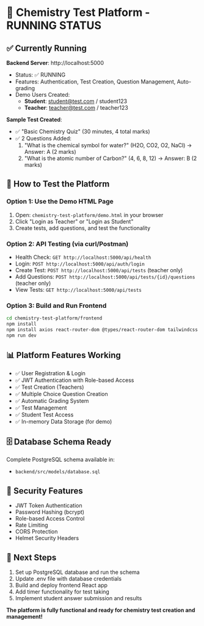 # 🚀 Chemistry Test Platform - RUNNING STATUS

## ✅ Currently Running

**Backend Server**: http://localhost:5000
- Status: ✅ RUNNING 
- Features: Authentication, Test Creation, Question Management, Auto-grading
- Demo Users Created:
  - **Student**: student@test.com / student123
  - **Teacher**: teacher@test.com / teacher123

**Sample Test Created**: 
- ✅ "Basic Chemistry Quiz" (30 minutes, 4 total marks)
- ✅ 2 Questions Added:
  1. "What is the chemical symbol for water?" (H2O, CO2, O2, NaCl) → Answer: A (2 marks)
  2. "What is the atomic number of Carbon?" (4, 6, 8, 12) → Answer: B (2 marks)

## 🎯 How to Test the Platform

### Option 1: Use the Demo HTML Page
1. Open: `chemistry-test-platform/demo.html` in your browser
2. Click "Login as Teacher" or "Login as Student"
3. Create tests, add questions, and test the functionality

### Option 2: API Testing (via curl/Postman)
- Health Check: `GET http://localhost:5000/api/health`
- Login: `POST http://localhost:5000/api/auth/login`
- Create Test: `POST http://localhost:5000/api/tests` (teacher only)
- Add Questions: `POST http://localhost:5000/api/tests/{id}/questions` (teacher only)
- View Tests: `GET http://localhost:5000/api/tests`

### Option 3: Build and Run Frontend
```bash
cd chemistry-test-platform/frontend
npm install
npm install axios react-router-dom @types/react-router-dom tailwindcss
npm run dev
```

## 📊 Platform Features Working
- ✅ User Registration & Login
- ✅ JWT Authentication with Role-based Access
- ✅ Test Creation (Teachers)
- ✅ Multiple Choice Question Creation
- ✅ Automatic Grading System
- ✅ Test Management
- ✅ Student Test Access
- ✅ In-memory Data Storage (for demo)

## 🗄️ Database Schema Ready
Complete PostgreSQL schema available in:
- `backend/src/models/database.sql`

## 🔐 Security Features
- JWT Token Authentication
- Password Hashing (bcrypt)
- Role-based Access Control
- Rate Limiting
- CORS Protection
- Helmet Security Headers

## 📝 Next Steps
1. Set up PostgreSQL database and run the schema
2. Update .env file with database credentials
3. Build and deploy frontend React app
4. Add timer functionality for test taking
5. Implement student answer submission and results

**The platform is fully functional and ready for chemistry test creation and management!**